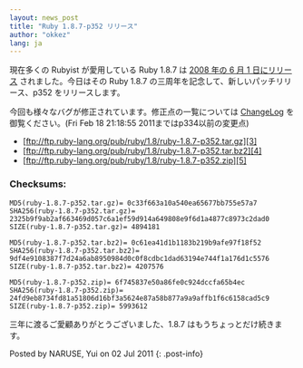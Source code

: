 ```yaml
---
layout: news_post
title: "Ruby 1.8.7-p352 リリース"
author: "okkez"
lang: ja
---
```


現在多くの Rubyist が愛用している Ruby 1.8.7 は [2008 年の 6 月 1 日にリリース][1] されました。今日はその
Ruby 1.8.7 の三周年を記念して、新しいパッチリリース、p352 をリリースします。

今回も様々なバグが修正されています。修正点の一覧については [ChangeLog][2] を御覧ください。(Fri Feb 18
21:18:55 2011まではp334以前の変更点)

* [ftp://ftp.ruby-lang.org/pub/ruby/1.8/ruby-1.8.7-p352.tar.gz][3]
* [ftp://ftp.ruby-lang.org/pub/ruby/1.8/ruby-1.8.7-p352.tar.bz2][4]
* [ftp://ftp.ruby-lang.org/pub/ruby/1.8/ruby-1.8.7-p352.zip][5]

### Checksums:

    MD5(ruby-1.8.7-p352.tar.gz)= 0c33f663a10a540ea65677bb755e57a7
    SHA256(ruby-1.8.7-p352.tar.gz)= 2325b9f9ab2af663469d057c6a1ef59d914a649808e9f6d1a4877c8973c2dad0
    SIZE(ruby-1.8.7-p352.tar.gz)= 4894181
    
    MD5(ruby-1.8.7-p352.tar.bz2)= 0c61ea41d1b1183b219b9afe97f18f52
    SHA256(ruby-1.8.7-p352.tar.bz2)= 9df4e9108387f7d24a6ab8950984d0c0f8cdbc1dad63194e744f1a176d1c5576
    SIZE(ruby-1.8.7-p352.tar.bz2)= 4207576
    
    MD5(ruby-1.8.7-p352.zip)= 6f745837e50a86fe0c924dccfa65b4ec
    SHA256(ruby-1.8.7-p352.zip)= 24fd9eb8734fd81a51806d16bf3a5624e87a58b877a9a9affb1f6c6158cad5c9
    SIZE(ruby-1.8.7-p352.zip)= 5993612

三年に渡るご愛顧ありがとうございました、1.8.7 はもうちょっとだけ続きます。

Posted by NARUSE, Yui on 02 Jul 2011
{: .post-info}



[1]: http://www.ruby-lang.org/ja/news/2008/06/01/ruby-1-8-7-has-been-released/ 
[2]: http://svn.ruby-lang.org/repos/ruby/tags/v1_8_7_352/ChangeLog 
[3]: ftp://ftp.ruby-lang.org/pub/ruby/1.8/ruby-1.8.7-p352.tar.gz 
[4]: ftp://ftp.ruby-lang.org/pub/ruby/1.8/ruby-1.8.7-p352.tar.bz2 
[5]: ftp://ftp.ruby-lang.org/pub/ruby/1.8/ruby-1.8.7-p352.zip 
